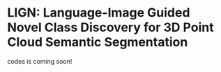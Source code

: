 # LIGN: Language-Image Guided Novel Class Discovery for 3D Point Cloud Semantic Segmentation

codes is coming soon!